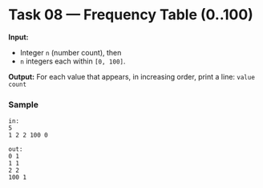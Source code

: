 
# Task 08 — Frequency Table (0..100)

**Input:**
- Integer `n` (number count), then
- `n` integers each within `[0, 100]`.

**Output:** For each value that appears, in increasing order, print a line:
`value count`

### Sample
```
in:
5
1 2 2 100 0

out:
0 1
1 1
2 2
100 1
```
